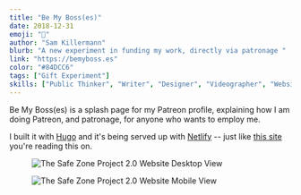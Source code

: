 ```yaml
---
title: "Be My Boss(es)"
date: 2018-12-31
emoji: "📝‍"
author: "Sam Killermann"
blurb: "A new experiment in funding my work, directly via patronage "
link: "https://bemyboss.es"
color: "#84DCC6"
tags: ["Gift Experiment"]
skills: ["Public Thinker", "Writer", "Designer", "Videographer", "Website Developer"]
---
```


Be My Boss(es) is a splash page for my Patreon profile, explaining how I am doing Patreon, and patronage, for anyone who wants to employ me.

I built it with [Hugo](https://gohugo.io) and it's being served up with [Netlify](http://netlify.com) -- just like [this site](https://www.samuelkillermann.com/work/samuel-killermann-curriculum-vitae/) you're reading this on.

<figure class="work--sample desktop"><img title="The Safe Zone Project 2.0 Website Desktop View" src="/img/work/2018-be-my-bosses-desktop.jpg" class="full-width"></figure>

<figure class="work--sample mobile"><img title="The Safe Zone Project 2.0 Website Mobile View"src="/img/work/2018-be-my-bosses-mobile.jpg" class="full-width"></figure>
